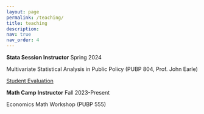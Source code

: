 ```yaml
---
layout: page
permalink: /teaching/
title: teaching
description:
nav: true
nav_order: 4
---
```


<strong>Stata Session Instructor</strong> Spring 2024

Multivariate Statistical Analysis in Public Policy (PUBP 804, Prof. John Earle)

<a href="../_includes/course_eval/PUBP804_STATA_SPark_eval.pdf">Student Evaluation</a>

<strong>Math Camp Instructor</strong> Fall 2023-Present

Economics Math Workshop (PUBP 555)
